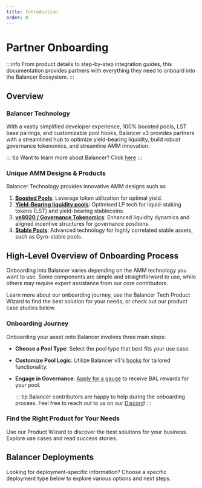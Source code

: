 ```yaml
---
title: Introduction
order: 0
---
```


# Partner Onboarding

:::info
From product details to step-by-step integration guides, this documentation provides partners with everything they need to onboard into the Balancer Ecosystem.
:::

## Overview

### Balancer Technology

With a vastly simplified developer experience, 100% boosted pools, LST base pairings, and customizable pool hooks, Balancer v3 provides partners with a streamlined hub to optimize yield-bearing liquidity, build robust governance tokenomics, and streamline AMM innovation. 

::: tip
Want to learn more about Balancer? Click [here](../../concepts/core-concepts/introduction.md)
:::

### Unique AMM Designs & Products

Balancer Technology provides innovative AMM designs such as

1. **[Boosted Pools](./products/boostedpools.md)**: Leverage token utilization for optimal yield.
2. **[Yield-Bearing liquidity pools](products/lstandlrt.md)**: Optimised LP tech for liquid-staking tokens (LST) and yield-bearing stablecoins.
3. **[ve8020 / Governance Tokenomics](products/ve8020.md)**: Enhanced liquidity dynamics and aligned incentive structures for governance positions.
4. **[Stable Pools](products/stablecoinliquidity.md)**: Advanced technology for highly correlated stable assets, such as Gyro-stable pools.

## High-Level Overview of Onboarding Process

Onboarding into Balancer varies depending on the AMM technology you want to use. Some components are simple and straightforward to use, while others may require expert assistance from our core contributors.

Learn more about our onboarding journey, use the Balancer Tech Product Wizard to find the best solution for your needs, or check out our product case studies  below.


### Onboarding Journey
Onboarding your asset onto Balancer involves three main steps:
- **Choose a Pool Type**: Select the pool type that best fits your use case.
- **Customize Pool Logic**: Utilize Balancer v3's [hooks](../../concepts/core-concepts/hooks.md) for tailored functionality. 
- **Engage in Governance**: [Apply for a gauge](../balancer-v2/gauge-onboarding.md) to receive BAL rewards for your pool.

  ::: tip
  Balancer contributors are happy to help during the onboarding process. Feel free to reach out to us on our [Discord](https://discord.balancer.fi)!
  :::

### Find the Right Product for Your Needs

Use our Product Wizard to discover the best solutions for your business. Explore use cases and read success stories.
<DecisionTree />

## Balancer Deployments

Looking for deployment-specific information? Choose a specific deployment type below to explore various options and next steps.
<PartnerOnboarding />

